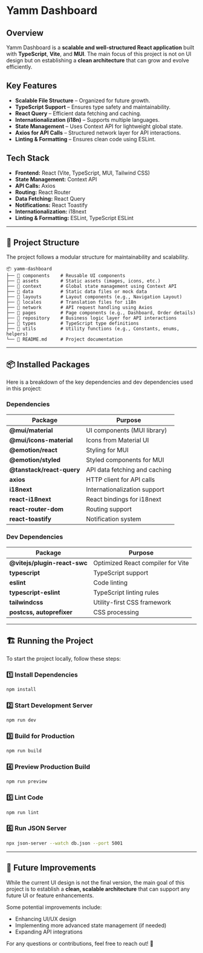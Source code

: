 # Yamm Dashboard

## Overview
Yamm Dashboard is a **scalable and well-structured React application** built with **TypeScript**, **Vite**, and **MUI**. The main focus of this project is not on UI design but on establishing a **clean architecture** that can grow and evolve efficiently.

## Key Features
- **Scalable File Structure** – Organized for future growth.
- **TypeScript Support** – Ensures type safety and maintainability.
- **React Query** – Efficient data fetching and caching.
- **Internationalization (i18n)** – Supports multiple languages.
- **State Management** – Uses Context API for lightweight global state.
- **Axios for API Calls** – Structured network layer for API interactions.
- **Linting & Formatting** – Ensures clean code using ESLint.

## Tech Stack
- **Frontend:** React (Vite, TypeScript, MUI, Tailwind CSS)
- **State Management:** Context API
- **API Calls:** Axios
- **Routing:** React Router
- **Data Fetching:** React Query
- **Notifications:** React Toastify
- **Internationalization:** i18next
- **Linting & Formatting:** ESLint, TypeScript ESLint

---

## 📂 Project Structure
The project follows a modular structure for maintainability and scalability.

```
📦 yamm-dashboard
├── 📂 components    # Reusable UI components
├── 📂 assets        # Static assets (images, icons, etc.)
├── 📂 context       # Global state management using Context API
├── 📂 data          # Static data files or mock data
├── 📂 layouts       # Layout components (e.g., Navigation Layout)
├── 📂 locales       # Translation files for i18n
├── 📂 network       # API request handling using Axios
├── 📂 pages         # Page components (e.g., Dashboard, Order details)
├── 📂 repository    # Business logic layer for API interactions
├── 📂 types         # TypeScript type definitions
├── 📂 utils         # Utility functions (e.g., Constants, enums, helpers)
└── 📜 README.md     # Project documentation
```

---

## 📦 Installed Packages
Here is a breakdown of the key dependencies and dev dependencies used in this project:

### Dependencies
| Package | Purpose |
|---------|---------|
| **@mui/material** | UI components (MUI library) |
| **@mui/icons-material** | Icons from Material UI |
| **@emotion/react** | Styling for MUI |
| **@emotion/styled** | Styled components for MUI |
| **@tanstack/react-query** | API data fetching and caching |
| **axios** | HTTP client for API calls |
| **i18next** | Internationalization support |
| **react-i18next** | React bindings for i18next |
| **react-router-dom** | Routing support |
| **react-toastify** | Notification system |

### Dev Dependencies
| Package | Purpose |
|---------|---------|
| **@vitejs/plugin-react-swc** | Optimized React compiler for Vite |
| **typescript** | TypeScript support |
| **eslint** | Code linting |
| **typescript-eslint** | TypeScript linting rules |
| **tailwindcss** | Utility-first CSS framework |
| **postcss, autoprefixer** | CSS processing |

---

## 🏗️ Running the Project
To start the project locally, follow these steps:

### 1️⃣ Install Dependencies
```sh
npm install
```

### 2️⃣ Start Development Server
```sh
npm run dev
```

### 3️⃣ Build for Production
```sh
npm run build
```

### 4️⃣ Preview Production Build
```sh
npm run preview
```

### 5️⃣ Lint Code
```sh
npm run lint
```

### 6️⃣ Run JSON Server
```sh
npx json-server --watch db.json --port 5001
```

---

## 🚀 Future Improvements
While the current UI design is not the final version, the main goal of this project is to establish a **clean, scalable architecture** that can support any future UI or feature enhancements.

Some potential improvements include:
- Enhancing UI/UX design
- Implementing more advanced state management (if needed)
- Expanding API integrations

For any questions or contributions, feel free to reach out! 🚀

